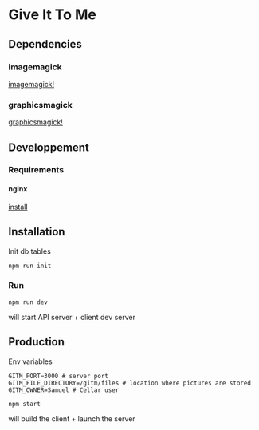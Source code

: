 # Give It To Me

## Dependencies

### imagemagick

[imagemagick!](http://www.imagemagick.org)

### graphicsmagick

[graphicsmagick!](http://www.graphicsmagick.org/)

## Developpement

### Requirements

#### nginx

[install](https://www.nginx.com/)

## Installation

Init db tables

```
npm run init
```

### Run

```
npm run dev
```

will start API server + client dev server

## Production

Env variables

```
GITM_PORT=3000 # server port
GITM_FILE_DIRECTORY=/gitm/files # location where pictures are stored
GITM_OWNER=Samuel # Cellar user

```

```
npm start
```

will build the client + launch the server
